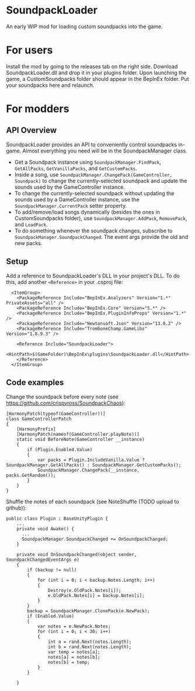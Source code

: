 # SoundpackLoader

An early WIP mod for loading custom soundpacks into the game.

# For users
Install the mod by going to the releases tab on the right side. Download SoundpackLoader.dll and drop it in your plugins folder.
Upon launching the game, a CustomSoundpacks folder should appear in the BepInEx folder. Put your soundpacks here and relaunch.

# For modders

## API Overview
SoundpackLoader provides an API to conveniently control soundpacks in-game. Almost everything you need will be in the SoundpackManager class.

- Get a Soundpack instance using `SoundpackManager.FindPack`, `GetAllPacks`, `GetVanillaPacks`, and `GetCustomPacks`.
- Inside a song, use `SoundpackManager.ChangePack(GameController, Soundpack)` to change the currently-selected soundpack and update the sounds used by the GameController instance.
- To change the currently-selected soundpack without updating the sounds used by a GameController instance, use the `SoundpackManager.CurrentPack` setter property.
- To add/remove/load songs dynamically (besides the ones in CustomSoundpacks folder), use `SoundpackManager.AddPack`, `RemovePack`, and `LoadPack`.
- To do something whenever the soundpack changes, subscribe to `SoundpackManager.SoundpackChanged`. The event args provide the old and new packs.

## Setup
Add a reference to SoundpackLoader's DLL in your project's DLL. To do this, add another `<Reference>` in your .csproj file:
```
  <ItemGroup>
    <PackageReference Include="BepInEx.Analyzers" Version="1.*" PrivateAssets="all" />
    <PackageReference Include="BepInEx.Core" Version="5.*" />
    <PackageReference Include="BepInEx.PluginInfoProps" Version="1.*" />
    <PackageReference Include="Newtonsoft.Json" Version="13.0.2" />
    <PackageReference Include="TromboneChamp.GameLibs" Version="1.8.9.3" />

    <Reference Include="SoundpackLoader">
      <HintPath>$(GameFolder)\BepInEx\plugins\SoundpackLoader.dll</HintPath>
    </Reference>
  </ItemGroup>
  ```
  
## Code examples
Change the soundpack before every note (see https://github.com/crispyross/SoundpackChaos):

```
[HarmonyPatch(typeof(GameController))]
class GameControllerPatch
{
    [HarmonyPrefix]
    [HarmonyPatch(nameof(GameController.playNote))]
    static void BeforeNote(GameController __instance)
    {
        if (Plugin.Enabled.Value)
        {
            var packs = Plugin.IncludeVanilla.Value ? SoundpackManager.GetAllPacks() : SoundpackManager.GetCustomPacks();
            SoundpackManager.ChangePack(__instance, packs.GetRandom());
        }
    }
}
```

Shuffle the notes of each soundpack (see NoteShuffle (TODO upload to github)):

```
public class Plugin : BaseUnityPlugin {
    ...
    private void Awake() {
      ...
      SoundpackManager.SoundpackChanged += OnSoundpackChanged;
    }
    
    private void OnSoundpackChanged(object sender, SoundpackChangedEventArgs e)
    {
        if (backup != null)
        {
            for (int i = 0; i < backup.Notes.Length; i++)
            {
                Destroy(e.OldPack.Notes[i]);
                e.OldPack.Notes[i] = backup.Notes[i];
            }
        }
        backup = SoundpackManager.ClonePack(e.NewPack);
        if (Enabled.Value)
        {
            var notes = e.NewPack.Notes;
            for (int i = 0; i < 30; i++)
            {
                int a = rand.Next(notes.Length);
                int b = rand.Next(notes.Length);
                var temp = notes[a];
                notes[a] = notes[b];
                notes[b] = temp;
            }
        }

    }
